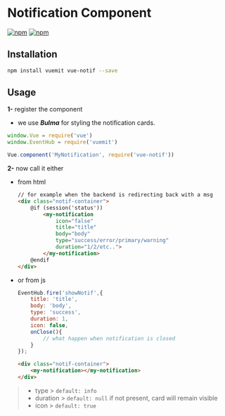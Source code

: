 # Notification Component

[![npm](https://img.shields.io/npm/v/vue-notif.svg?style=for-the-badge)](https://www.npmjs.com/package/vue-notif) [![npm](https://img.shields.io/npm/dt/vue-notif.svg?style=for-the-badge)](https://www.npmjs.com/package/vue-notif)

## Installation

```bash
npm install vuemit vue-notif --save
```

## Usage

**1-** register the component

- we use ***Bulma*** for styling the notification cards.

```js
window.Vue = require('vue')
window.EventHub = require('vuemit')

Vue.component('MyNotification', require('vue-notif'))
```

**2-** now call it either

- from html

    ```html
    // for example when the backend is redirecting back with a msg
    <div class="notif-container">
        @if (session('status'))
            <my-notification
                icon="false"
                title="title"
                body="body"
                type="success/error/primary/warning"
                duration="1/2/etc..">
            </my-notification>
        @endif
    </div>
    ```

- or from js

    ```js
    EventHub.fire('showNotif',{
        title: 'title',
        body: 'body',
        type: 'success',
        duration: 1,
        icon: false,
        onClose(){
            // what happen when notification is closed
        }
    });
    ```

    ```html
    <div class="notif-container">
        <my-notification></my-notification>
    </div>
    ```

> - type > `default: info`
> - duration > `default: null` if not present, card will remain visible
> - icon > `default: true`
